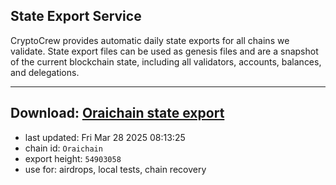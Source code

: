 ## State Export Service
CryptoCrew provides automatic daily state exports for all chains we validate. State export files can be used as genesis files and are a snapshot of the current blockchain state, including all validators, accounts, balances, and delegations.

---
**Download: [Oraichain state export](https://ccv-s3.nbg1.your-objectstorage.com/SERVICE/oraichain/Oraichain_export_54903058.json)**
---

- last updated: Fri Mar 28 2025 08:13:25
- chain id: `Oraichain`
- export height: `54903058`
- use for: airdrops, local tests, chain recovery
